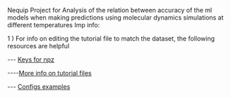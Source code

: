 Nequip Project for Analysis of the relation between accuracy of the ml models when making predictions using molecular dynamics simulations at different temperatures
Imp info:




1 ) For info on editing the tutorial file to match the dataset, the following resources are helpful 
               
--- [Keys for npz](https://github.com/mir-group/nequip/blob/main/nequip/data/_keys.py)
               
----[More info on tutorial files](https://github.com/mir-group/nequip/blob/main/configs/full.yaml)

--- [ Configs examples ](https://github.com/M3RG-IITD/MDBENCHGNN/tree/main/configs)
               
